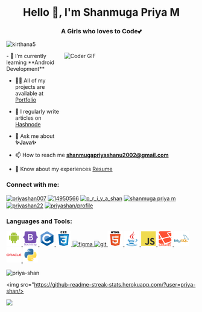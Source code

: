 <h1 align="center">Hello 👋, I'm Shanmuga Priya M</h1>
<h3 align="center">A Girls who loves to Code💕</h3>

<p align="left"> <img src="https://komarev.com/ghpvc/?username=Priya-Shan&label=Profile%20views&color=0e75b6&style=flat" alt="kirthana5" /> </p>
<img align="right" alt="Coder GIF" height=250 width=350 src="https://cdn.dribbble.com/users/2704414/screenshots/7466903/media/b08ab576316bd4582fef189f471cd9e5.gif"/>
- 🌱 I’m currently learning **Android Development**

- 👨‍💻 All of my projects are available at [Portfolio](https://priya-shan.github.io/Portfolio/)

- 📝 I regularly write articles on [Hashnode](https://priyashan.hashnode.dev/)

- 💬 Ask me about **✨Java✨**

- 📫 How to reach me **shanmugapriyashanu2002@gmail.com**

- 📄 Know about my experiences [Resume](https://drive.google.com/file/d/1ipJA2XL_aKDWrGfRVf2DECsL9QCNJFw6/view?usp=sharing)


<h3 align="left">Connect with me:</h3>
<p align="left">
<a href="https://linkedin.com/in/priyashan007" target="blank"><img align="center" src="https://raw.githubusercontent.com/rahuldkjain/github-profile-readme-generator/master/src/images/icons/Social/linked-in-alt.svg" alt="priyashan007" height="30" width="40" /></a>
<a href="https://stackoverflow.com/users/14950566" target="blank"><img align="center" src="https://raw.githubusercontent.com/rahuldkjain/github-profile-readme-generator/master/src/images/icons/Social/stack-overflow.svg" alt="14950566" height="30" width="40" /></a>
<a href="https://instagram.com/p_r_i_y_a_shan" target="blank"><img align="center" src="https://raw.githubusercontent.com/rahuldkjain/github-profile-readme-generator/master/src/images/icons/Social/instagram.svg" alt="p_r_i_y_a_shan" height="30" width="40" /></a>
<a href="https://www.youtube.com/channel/UChxtizp00JSL7IeeoIX3AeQ" target="blank"><img align="center" src="https://raw.githubusercontent.com/rahuldkjain/github-profile-readme-generator/master/src/images/icons/Social/youtube.svg" alt="shanmuga priya m" height="30" width="40" /></a>
<a href="https://www.hackerrank.com/priyashan22" target="blank"><img align="center" src="https://raw.githubusercontent.com/rahuldkjain/github-profile-readme-generator/master/src/images/icons/Social/hackerrank.svg" alt="priyashan22" height="30" width="40" /></a>
<a href="https://auth.geeksforgeeks.org/user/priyashan/profile" target="blank"><img align="center" src="https://raw.githubusercontent.com/rahuldkjain/github-profile-readme-generator/master/src/images/icons/Social/geeks-for-geeks.svg" alt="priyashan/profile" height="30" width="40" /></a>
</p>

<h3 align="left">Languages and Tools:</h3>
<p align="left"> <a href="https://developer.android.com" target="_blank" rel="noreferrer"> <img src="https://raw.githubusercontent.com/devicons/devicon/master/icons/android/android-original-wordmark.svg" alt="android" width="40" height="40"/> </a> <a href="https://getbootstrap.com" target="_blank" rel="noreferrer"> <img src="https://raw.githubusercontent.com/devicons/devicon/master/icons/bootstrap/bootstrap-plain-wordmark.svg" alt="bootstrap" width="40" height="40"/> </a> <a href="https://www.cprogramming.com/" target="_blank" rel="noreferrer"> <img src="https://raw.githubusercontent.com/devicons/devicon/master/icons/c/c-original.svg" alt="c" width="40" height="40"/> </a> <a href="https://www.w3schools.com/css/" target="_blank" rel="noreferrer"> <img src="https://raw.githubusercontent.com/devicons/devicon/master/icons/css3/css3-original-wordmark.svg" alt="css3" width="40" height="40"/> </a> <a href="https://www.figma.com/" target="_blank" rel="noreferrer"> <img src="https://www.vectorlogo.zone/logos/figma/figma-icon.svg" alt="figma" width="40" height="40"/> </a> <a href="https://git-scm.com/" target="_blank" rel="noreferrer"> <img src="https://www.vectorlogo.zone/logos/git-scm/git-scm-icon.svg" alt="git" width="40" height="40"/> </a> <a href="https://www.w3.org/html/" target="_blank" rel="noreferrer"> <img src="https://raw.githubusercontent.com/devicons/devicon/master/icons/html5/html5-original-wordmark.svg" alt="html5" width="40" height="40"/> </a> <a href="https://www.java.com" target="_blank" rel="noreferrer"> <img src="https://raw.githubusercontent.com/devicons/devicon/master/icons/java/java-original.svg" alt="java" width="40" height="40"/> </a> <a href="https://developer.mozilla.org/en-US/docs/Web/JavaScript" target="_blank" rel="noreferrer"> <img src="https://raw.githubusercontent.com/devicons/devicon/master/icons/javascript/javascript-original.svg" alt="javascript" width="40" height="40"/> </a> <a href="https://laravel.com/" target="_blank" rel="noreferrer"> <img src="https://raw.githubusercontent.com/devicons/devicon/master/icons/laravel/laravel-plain-wordmark.svg" alt="laravel" width="40" height="40"/> </a> <a href="https://www.mysql.com/" target="_blank" rel="noreferrer"> <img src="https://raw.githubusercontent.com/devicons/devicon/master/icons/mysql/mysql-original-wordmark.svg" alt="mysql" width="40" height="40"/> </a> <a href="https://www.oracle.com/" target="_blank" rel="noreferrer"> <img src="https://raw.githubusercontent.com/devicons/devicon/master/icons/oracle/oracle-original.svg" alt="oracle" width="40" height="40"/> </a> <a href="https://www.python.org" target="_blank" rel="noreferrer"> <img src="https://raw.githubusercontent.com/devicons/devicon/master/icons/python/python-original.svg" alt="python" width="40" height="40"/> </a> </p>

<p><img align="center" src="https://github-readme-stats.vercel.app/api?username=priya-shan&show_icons=true&locale=en" alt="priya-shan" /></p>

<img src="https://github-readme-streak-stats.herokuapp.com/?user=priya-shan/>

<img src="https://github-readme-stats-aj8vj7k8x.vercel.app/api?username=Priya-Shan&show_icons=true&title_color=ffc857&icon_color=8ac926&text_color=daf7dc&bg_color=151515&count_private=true&include_all_commits=true">

